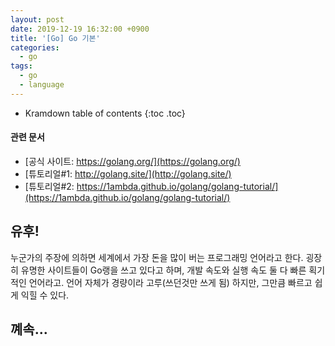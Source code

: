 ```yaml
---
layout: post
date: 2019-12-19 16:32:00 +0900
title: '[Go] Go 기본'
categories:
  - go
tags:
  - go
  - language
---
```


* Kramdown table of contents
{:toc .toc}

#### 관련 문서

- [공식 사이트: https://golang.org/](https://golang.org/)
- [튜토리얼#1: http://golang.site/](http://golang.site/)
- [튜토리얼#2: https://1ambda.github.io/golang/golang-tutorial/](https://1ambda.github.io/golang/golang-tutorial/)

## 유후!

누군가의 주장에 의하면 세계에서 가장 돈을 많이 버는 프로그래밍 언어라고 한다. 굉장히 유명한 사이트들이 Go랭을 쓰고 있다고 하며, 개발 속도와 실행 속도 둘 다 빠른 획기적인 언어라고. 언어 자체가 경량이라 고루(쓰던것만 쓰게 됨) 하지만, 그만큼 빠르고 쉽게 익힐 수 있다.

## 꼐속...
